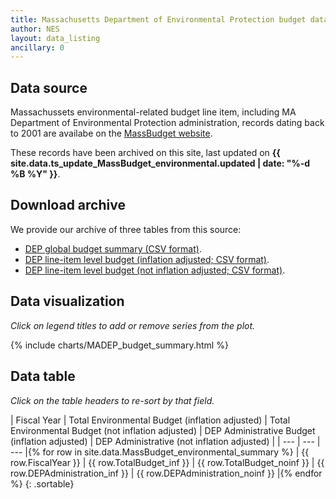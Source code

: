 ```yaml
---
title: Massachusetts Department of Environmental Protection budget data
author: NES
layout: data_listing
ancillary: 0
---
```


## Data source

Massachussets environmental-related budget line item, including MA Department of Environmental Protection administration, records dating back to 2001 are availabe on the [MassBudget website](http://massbudget.org/browser/subcat.php?id=Environment&inflation=cpi#line_items).  

These records have been archived on this site, last updated on **{{ site.data.ts_update_MassBudget_environmental.updated | date: "%-d %B %Y" }}**.

## Download archive

We provide our archive of three tables from this source:
	
* [DEP global budget summary (CSV format)](MassBudget_environmental_summary.csv).
* [DEP line-item level budget (inflation adjusted; CSV format)](MassBudget_environmental_infadjusted.csv).
* [DEP line-item level budget (not inflation adjusted; CSV format)](MassBudget_environmental_noinfadjusted.csv).

## Data visualization

*Click on legend titles to add or remove series from the plot.*

{% include charts/MADEP_budget_summary.html %}

## Data table

*Click on the table headers to re-sort by that field.*


<!-- Note: need to have the for loop markup on the same line as the table rows as described here: http://stackoverflow.com/questions/35642820/jekyll-how-to-use-for-loop-to-generate-table-row-within-the-same-table-inside-m -->

| Fiscal Year | Total Environmental Budget (inflation adjusted) | Total Environmental Budget (not inflation adjusted) | DEP Administrative Budget (inflation adjusted) | DEP Administrative (not inflation adjusted) |
| --- | --- | --- |{% for row in site.data.MassBudget_environmental_summary %}
| {{ row.FiscalYear }} | {{ row.TotalBudget_inf }} | {{ row.TotalBudget_noinf }} | {{ row.DEPAdministration_inf }} | {{ row.DEPAdministration_noinf }} |{% endfor %}
{: .sortable}
